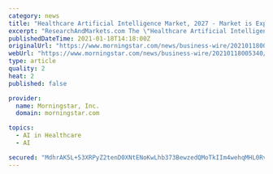 ```yaml
---
category: news
title: "Healthcare Artificial Intelligence Market, 2027 - Market is Expected to Grow at a CAGR of 41.4% - ResearchAndMarkets.com | Morningstar"
excerpt: "ResearchAndMarkets.com The \"Healthcare Artificial Intelligence Market - Global Forecast to 2027\" report has been added to ResearchAndMarkets.com's offering. The global healthcare artificial intelligence (AI) market is expected to grow at a CAGR of 41."
publishedDateTime: 2021-01-18T14:18:00Z
originalUrl: "https://www.morningstar.com/news/business-wire/20210118005340/healthcare-artificial-intelligence-market-2027-market-is-expected-to-grow-at-a-cagr-of-414-researchandmarketscom"
webUrl: "https://www.morningstar.com/news/business-wire/20210118005340/healthcare-artificial-intelligence-market-2027-market-is-expected-to-grow-at-a-cagr-of-414-researchandmarketscom"
type: article
quality: 2
heat: 2
published: false

provider:
  name: Morningstar, Inc.
  domain: morningstar.com

topics:
  - AI in Healthcare
  - AI

secured: "MdhrAK5L+53XRPyZ2tenD0XNtENoKwLhb373BewzedQMoTkIIm4wehqMHL0Rv4yvf46LB80OsaPQa1SJN+bEEMA6b4PhY+N0kf0+tAYuz3SIZuXs7RNAinIoLUDOW4kwv1HwolTSHEP5g1EhaHwN9xlryzu73fOzUL1z2jeiGSUmr437kyIKsxs7ArtpU+ToHRLZQA8M/EeWELW8NV0tfO71eDE6VUjyX/B4BnkczsPsv9p5Zl+zxpWwqW6zZaCkb8G3VoWPpAxdj7f0utgKYsqiKhOX27xgFPtn+4TuWD3vMUES2itbFRKfG2VEkG8miONtgOQkQnfG4KGOfpj4P36JxmeACNBvzpxz6Pt0TIc=;cm9Tf0MX59QB5m2W/1pmgQ=="
---
```


